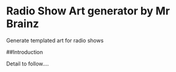 # Radio Show Art generator by Mr Brainz
Generate templated art for radio shows


##Introduction

Detail to follow....




